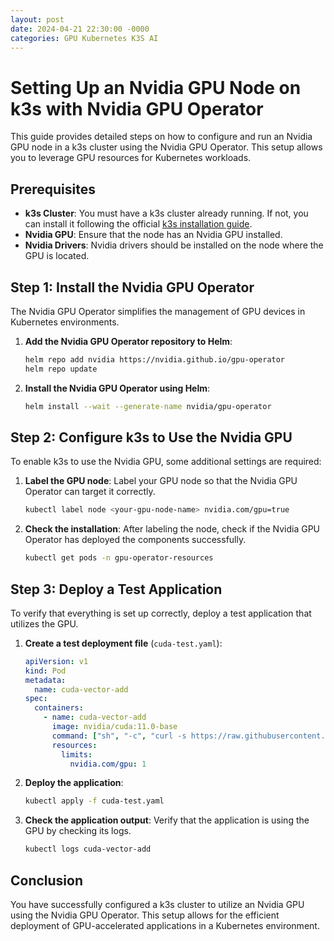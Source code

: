 ```yaml
---
layout: post
date: 2024-04-21 22:30:00 -0000
categories: GPU Kubernetes K3S AI
---
```

# Setting Up an Nvidia GPU Node on k3s with Nvidia GPU Operator

This guide provides detailed steps on how to configure and run an Nvidia GPU node in a k3s cluster using the Nvidia GPU Operator. This setup allows you to leverage GPU resources for Kubernetes workloads.

## Prerequisites

- **k3s Cluster**: You must have a k3s cluster already running. If not, you can install it following the official [k3s installation guide](https://rancher.com/docs/k3s/latest/en/installation/).
- **Nvidia GPU**: Ensure that the node has an Nvidia GPU installed.
- **Nvidia Drivers**: Nvidia drivers should be installed on the node where the GPU is located.

## Step 1: Install the Nvidia GPU Operator

The Nvidia GPU Operator simplifies the management of GPU devices in Kubernetes environments.

1. **Add the Nvidia GPU Operator repository to Helm**:
   ```bash
   helm repo add nvidia https://nvidia.github.io/gpu-operator
   helm repo update
   ```

2. **Install the Nvidia GPU Operator using Helm**:
   ```bash
   helm install --wait --generate-name nvidia/gpu-operator
   ```

## Step 2: Configure k3s to Use the Nvidia GPU

To enable k3s to use the Nvidia GPU, some additional settings are required:

1. **Label the GPU node**:
   Label your GPU node so that the Nvidia GPU Operator can target it correctly.
   ```bash
   kubectl label node <your-gpu-node-name> nvidia.com/gpu=true
   ```

2. **Check the installation**:
   After labeling the node, check if the Nvidia GPU Operator has deployed the components successfully.
   ```bash
   kubectl get pods -n gpu-operator-resources
   ```

## Step 3: Deploy a Test Application

To verify that everything is set up correctly, deploy a test application that utilizes the GPU.

1. **Create a test deployment file** (`cuda-test.yaml`):
   ```yaml
   apiVersion: v1
   kind: Pod
   metadata:
     name: cuda-vector-add
   spec:
     containers:
       - name: cuda-vector-add
         image: nvidia/cuda:11.0-base
         command: ["sh", "-c", "curl -s https://raw.githubusercontent.com/NVIDIA/cuda-samples/master/Samples/vectorAdd/vectorAdd.cu -o /tmp/vectorAdd.cu && nvcc /tmp/vectorAdd.cu -o /tmp/vectorAdd && /tmp/vectorAdd"]
         resources:
           limits:
             nvidia.com/gpu: 1
   ```

2. **Deploy the application**:
   ```bash
   kubectl apply -f cuda-test.yaml
   ```

3. **Check the application output**:
   Verify that the application is using the GPU by checking its logs.
   ```bash
   kubectl logs cuda-vector-add
   ```

## Conclusion

You have successfully configured a k3s cluster to utilize an Nvidia GPU using the Nvidia GPU Operator. This setup allows for the efficient deployment of GPU-accelerated applications in a Kubernetes environment.